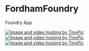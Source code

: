# FordhamFoundry
Foundry App

<a href="http://tinypic.com?ref=51d5p1" target="_blank"><img src="http://i67.tinypic.com/51d5p1.png" border="0" alt="Image and video hosting by TinyPic"></a>    <a href="http://tinypic.com?ref=34dm00l" target="_blank"><img src="http://i67.tinypic.com/34dm00l.png" border="0" alt="Image and video hosting by TinyPic"></a>    <a href="http://tinypic.com?ref=34rzls6" target="_blank"><img src="http://i66.tinypic.com/34rzls6.png" border="0" alt="Image and video hosting by  TinyPic"></a>
